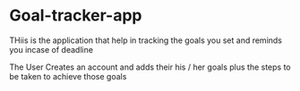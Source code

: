 # Goal-tracker-app
THiis is the application that help in tracking the goals you set and reminds you incase of deadline

The User Creates an account and adds their his / her goals plus the steps to be taken  to achieve those goals